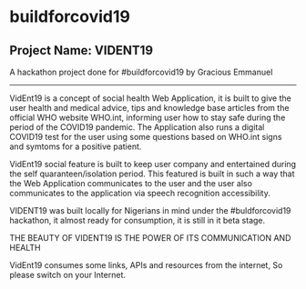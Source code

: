 # buildforcovid19   
Project Name:  VIDENT19
------------------------------------------------------------------------------------------------------------------
                                                                                                                  
A hackathon project done for #buildforcovid19 by Gracious Emmanuel                                                
                                                                                                                  
------------------------------------------------------------------------------------------------------------------


VidEnt19 is a concept of social health Web Application, it is built to give the user health and medical advice, tips and knowledge base articles from the official WHO website WHO.int, informing user how to stay safe during the period of the COVID19 pandemic. The Application also runs a digital COVID19 test for the user using some questions based on WHO.int signs and symtoms for a positive patient.

VidEnt19 social feature is built to keep user company and entertained during the self quaranteen/isolation period. This featured is built in such a way that the Web Application communicates to the user and the user also communicates to the application via speech recognition accessibility.

VIDENT19 was built locally for Nigerians in mind under the #buldforcovid19 hackathon, it almost ready for consumption, it is still in it beta stage.

THE BEAUTY OF VIDENT19 IS THE POWER OF ITS COMMUNICATION AND HEALTH

VidEnt19 consumes some links, APIs and resources from the internet, So please switch on your Internet. 
